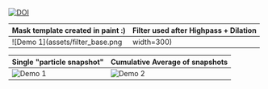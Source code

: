 [![DOI](https://zenodo.org/badge/983338336.svg)](https://doi.org/10.5281/zenodo.15405537)

| Mask template created in paint :) | Filter used after Highpass + Dilation |
| ------ | ------ |
| ![Demo 1](assets/filter_base.png | width=300) | ![Demo 2](assets/filter_highpass_and_dilation.png) |

| Single "particle snapshot" | Cumulative Average of snapshots |
| ------ | ------ |
| ![Demo 1](assets/individual_frames.gif) | ![Demo 2](assets/cumulative_average.gif) |
